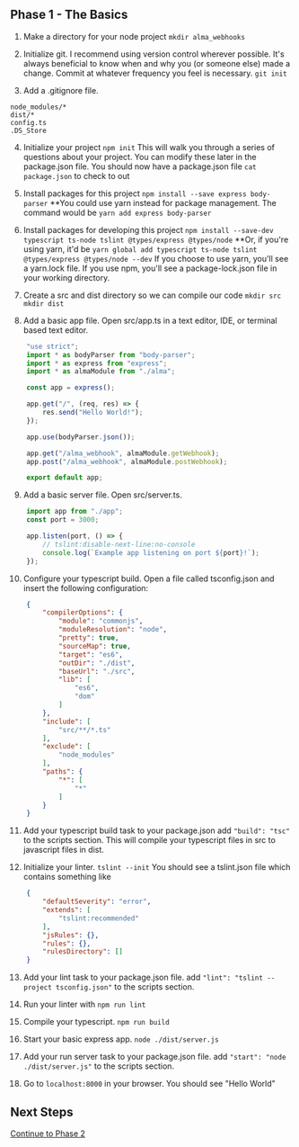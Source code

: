 ## Phase 1 - The Basics
1. Make a directory for your node project
```mkdir alma_webhooks```

2. Initialize git. I recommend using version control wherever possible. It's always beneficial to know when and why you (or someone else) made a change. Commit at whatever frequency you feel is necessary.
```git init```

3. Add a .gitignore file.
```
node_modules/*
dist/*
config.ts
.DS_Store
```

4. Initialize your project
```npm init```
This will walk you through a series of questions about your project. You can modify these later in the package.json file.
    You should now have a package.json file
```cat package.json``` to check to out

5. Install packages for this project
```npm install --save express body-parser```
**You could use yarn instead for package management. The command would be ```yarn add express body-parser```

6. Install packages for developing this project
```npm install --save-dev typescript ts-node tslint @types/express @types/node```
**Or, if you're using yarn, it'd be ```yarn global add typescript ts-node tslint @types/express @types/node --dev``` If you choose to use yarn, you'll see a yarn.lock file. If you use npm, you'll see a package-lock.json file in your working directory.

7. Create a src and dist directory so we can compile our code
```mkdir src```
```mkdir dist```

8. Add a basic app file.
Open src/app.ts in a text editor, IDE, or terminal based text editor.
```javascript
    "use strict";
    import * as bodyParser from "body-parser";
    import * as express from "express";
    import * as almaModule from "./alma";

    const app = express();

    app.get("/", (req, res) => {
        res.send("Hello World!");
    });

    app.use(bodyParser.json());

    app.get("/alma_webhook", almaModule.getWebhook);
    app.post("/alma_webhook", almaModule.postWebhook);

    export default app;
```

9. Add a basic server file.
Open src/server.ts.
```javascript
    import app from "./app";
    const port = 3000;

    app.listen(port, () => {
        // tslint:disable-next-line:no-console
        console.log(`Example app listening on port ${port}!`);
    });
```

10. Configure your typescript build.
Open a file called tsconfig.json and insert the following configuration:
```json
    {
        "compilerOptions": {
            "module": "commonjs",
            "moduleResolution": "node",
            "pretty": true,
            "sourceMap": true,
            "target": "es6",
            "outDir": "./dist",
            "baseUrl": "./src",
            "lib": [
                "es6",
                "dom"
            ]
        },
        "include": [
            "src/**/*.ts"
        ],
        "exclude": [
            "node_modules"
        ],
        "paths": {
            "*": [
                "*"
            ]
        }
    }
```

11. Add your typescript build task to your package.json
add ```"build": "tsc"``` to the scripts section. This will compile your typescript files in src to javascript files in dist.

12. Initialize your linter.
```tslint --init```
You should see a tslint.json file which contains something like
```json
    {
        "defaultSeverity": "error",
        "extends": [
            "tslint:recommended"
        ],
        "jsRules": {},
        "rules": {},
        "rulesDirectory": []
    }
```

13. Add your lint task to your package.json file.
add ```"lint": "tslint --project tsconfig.json"``` to the scripts section.

14. Run your linter with `npm run lint`

15. Compile your typescript. `npm run build`

16. Start your basic express app. `node ./dist/server.js`

17. Add your run server task to your package.json file.
add ```"start": "node ./dist/server.js"``` to the scripts section.

18. Go to `localhost:8000` in your browser. You should see "Hello World"

## Next Steps
[Continue to Phase 2](phase2.md)
